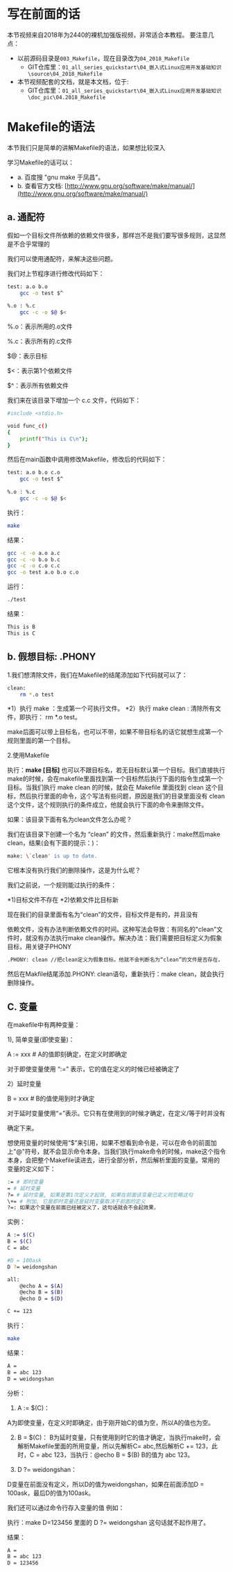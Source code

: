 # 写在前面的话

本节视频来自2018年为2440的裸机加强版视频，非常适合本教程。
要注意几点：

* 以前源码目录是`003_Makefile`，现在目录改为`04_2018_Makefile`
  * GIT仓库里：`01_all_series_quickstart\04_嵌入式Linux应用开发基础知识\source\04_2018_Makefile`
* 本节视频配套的文档，就是本文档，位于:
  * GIT仓库里：`01_all_series_quickstart\04_嵌入式Linux应用开发基础知识\doc_pic\04.2018_Makefile`

# Makefile的语法

本节我们只是简单的讲解Makefile的语法，如果想比较深入

学习Makefile的话可以：

* a. 百度搜 "gnu make 于凤昌"。
* b. 查看官方文档: [http://www.gnu.org/software/make/manual/](http://www.gnu.org/software/make/manual/)

## a. 通配符

假如一个目标文件所依赖的依赖文件很多，那样岂不是我们要写很多规则，这显然是不合乎常理的

我们可以使用通配符，来解决这些问题。

我们对上节程序进行修改代码如下：

```bash
test: a.o b.o 
	gcc -o test $^
	
%.o : %.c
	gcc -c -o $@ $<
```

%.o：表示所用的.o文件

%.c：表示所有的.c文件

\$\@：表示目标

\$\<：表示第1个依赖文件

\$\^：表示所有依赖文件

我们来在该目录下增加一个 c.c 文件，代码如下：

```bash
#include <stdio.h>

void func_c()
{
	printf("This is C\n");
}
```

然后在main函数中调用修改Makefile，修改后的代码如下：

```bash
test: a.o b.o c.o
	gcc -o test $^
	
%.o : %.c
	gcc -c -o $@ $<
```

执行： 

```bash
make
```

结果：

```bash
gcc -c -o a.o a.c
gcc -c -o b.o b.c
gcc -c -o c.o c.c
gcc -o test a.o b.o c.o
```

运行：

```bash
./test
```

结果：

```bash
This is B
This is C
```

## b. 假想目标: .PHONY

1.我们想清除文件，我们在Makefile的结尾添加如下代码就可以了：

```bash
clean:
	rm *.o test
```

*1）执行 make ：生成第一个可执行文件。
*2）执行 make clean : 清除所有文件，即执行： rm \*.o test。

make后面可以带上目标名，也可以不带，如果不带目标名的话它就想生成第一个规则里面的第一个目标。

2.使用Makefile

执行：**make [目标]** 也可以不跟目标名，若无目标默认第一个目标。我们直接执行make的时候，会在makefile里面找到第一个目标然后执行下面的指令生成第一个目标。当我们执行 make clean 的时候，就会在 Makefile 里面找到 clean 这个目标，然后执行里面的命令，这个写法有些问题，原因是我们的目录里面没有 clean 这个文件，这个规则执行的条件成立，他就会执行下面的命令来删除文件。

如果：该目录下面有名为clean文件怎么办呢？

我们在该目录下创建一个名为 “clean” 的文件，然后重新执行：make然后make
clean，结果(会有下面的提示：)：

```bash
make: \`clean' is up to date.
```

它根本没有执行我们的删除操作，这是为什么呢？

我们之前说，一个规则能过执行的条件：

*1)目标文件不存在
*2)依赖文件比目标新

现在我们的目录里面有名为“clean”的文件，目标文件是有的，并且没有

依赖文件，没有办法判断依赖文件的时间。这种写法会导致：有同名的"clean"文件时，就没有办法执行make clean操作。解决办法：我们需要把目标定义为假象目标，用关键子PHONY

```bash
.PHONY: clean //把clean定义为假象目标。他就不会判断名为“clean”的文件是否存在，
```

然后在Makfile结尾添加.PHONY: clean语句，重新执行：make clean，就会执行删除操作。

## C. 变量

在makefile中有两种变量：

1), 简单变量(即使变量)：

A := xxx    # A的值即刻确定，在定义时即确定

对于即使变量使用 “:=” 表示，它的值在定义的时候已经被确定了

2）延时变量

B = xxx   # B的值使用到时才确定

对于延时变量使用“=”表示。它只有在使用到的时候才确定，在定义/等于时并没有

确定下来。

想使用变量的时候使用“\$”来引用，如果不想看到命令是，可以在命令的前面加上"\@"符号，就不会显示命令本身。当我们执行make命令的时候，make这个指令本身，会把整个Makefile读进去，进行全部分析，然后解析里面的变量。常用的变量的定义如下：

```bash
:= # 即时变量
= # 延时变量
?= # 延时变量, 如果是第1次定义才起效, 如果在前面该变量已定义则忽略这句
\+= # 附加, 它是即时变量还是延时变量取决于前面的定义
?=: 如果这个变量在前面已经被定义了，这句话就会不会起效果，
```

实例：

```bash
A := $(C)
B = $(C)
C = abc

#D = 100ask
D ?= weidongshan

all:
	@echo A = $(A)
	@echo B = $(B)
	@echo D = $(D)

C += 123
```

执行：

```bash
make
```

结果：

```bash
A =
B = abc 123
D = weidongshan
```

分析：

1) A := \$(C)：

A为即使变量，在定义时即确定，由于刚开始C的值为空，所以A的值也为空。

2) B = \$(C)：
B为延时变量，只有使用到时它的值才确定，当执行make时，会解析Makefile里面的所用变量，所以先解析C= abc,然后解析C += 123，此时，C = abc 123，当执行：\@echo B = \$(B) B的值为 abc 123。

3) D ?= weidongshan：

D变量在前面没有定义，所以D的值为weidongshan，如果在前面添加D = 100ask，最后D的值为100ask。

我们还可以通过命令行存入变量的值 例如：

执行：make D=123456 里面的 D ?= weidongshan 这句话就不起作用了。

结果：

```bash
A =
B = abc 123
D = 123456
```
